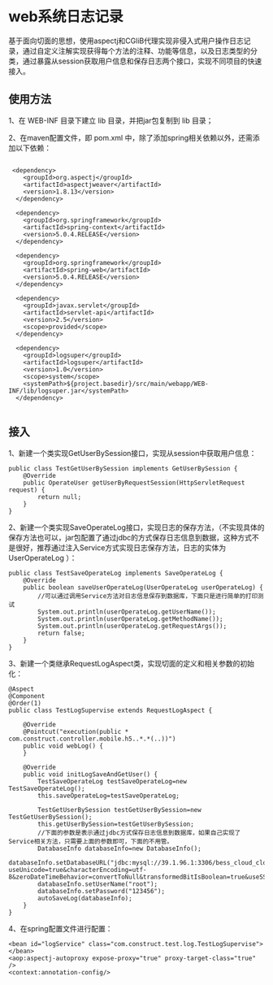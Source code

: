 # web系统日志记录

基于面向切面的思想，使用aspectj和CGliB代理实现非侵入式用户操作日志记录，通过自定义注解实现获得每个方法的注释、功能等信息，以及日志类型的分类，通过暴露从session获取用户信息和保存日志两个接口，实现不同项目的快速接入。

## 使用方法

1、在 WEB-INF 目录下建立 lib 目录，并把jar包复制到 lib 目录；

2、在maven配置文件，即 pom.xml 中，除了添加spring相关依赖以外，还需添加以下依赖：
  
  ```
  
   <dependency>
      <groupId>org.aspectj</groupId>
      <artifactId>aspectjweaver</artifactId>
      <version>1.8.13</version>
    </dependency>

    <dependency>
      <groupId>org.springframework</groupId>
      <artifactId>spring-context</artifactId>
      <version>5.0.4.RELEASE</version>
    </dependency>

    <dependency>
      <groupId>org.springframework</groupId>
      <artifactId>spring-web</artifactId>
      <version>5.0.4.RELEASE</version>
    </dependency>

    <dependency>
      <groupId>javax.servlet</groupId>
      <artifactId>servlet-api</artifactId>
      <version>2.5</version>
      <scope>provided</scope>
    </dependency>
    
    <dependency>
      <groupId>logsuper</groupId>
      <artifactId>logsuper</artifactId>
      <version>1.0</version>
      <scope>system</scope>
      <systemPath>${project.basedir}/src/main/webapp/WEB-INF/lib/logsuper.jar</systemPath>
    </dependency>
    
   ```
    
## 接入
1、新建一个类实现GetUserBySession接口，实现从session中获取用户信息：
```
public class TestGetUserBySession implements GetUserBySession {
    @Override
    public OperateUser getUserByRequestSession(HttpServletRequest request) {
        return null;
    }
}
```

2、新建一个类实现SaveOperateLog接口，实现日志的保存方法，（不实现具体的保存方法也可以，jar包配置了通过jdbc的方式保存日志信息到数据，这种方式不是很好，推荐通过注入Service方式实现日志保存方法，日志的实体为 UserOperateLog ）：
```
public class TestSaveOperateLog implements SaveOperateLog {
    @Override
    public boolean saveUserOperateLog(UserOperateLog userOperateLog) {
        //可以通过调用Service方法对日志信息保存到数据库，下面只是进行简单的打印测试
        System.out.println(userOperateLog.getUserName());
        System.out.println(userOperateLog.getMethodName());
        System.out.println(userOperateLog.getRequestArgs());
        return false;
    }
}
```

3、新建一个类继承RequestLogAspect类，实现切面的定义和相关参数的初始化：
```
@Aspect
@Component
@Order(1)
public class TestLogSupervise extends RequestLogAspect {

    @Override
    @Pointcut("execution(public * com.construct.controller.mobile.h5..*.*(..))")
    public void webLog() {
    }

    @Override
    public void initLogSaveAndGetUser() {
        TestSaveOperateLog testSaveOperateLog=new TestSaveOperateLog();
        this.saveOperateLog=testSaveOperateLog;

        TestGetUserBySession testGetUserBySession=new TestGetUserBySession();
        this.getUserBySession=testGetUserBySession;
        //下面的参数是表示通过jdbc方式保存日志信息到数据库，如果自己实现了Service相关方法，只需要上面的参数即可，下面的不用管。
        DatabaseInfo databaseInfo=new DatabaseInfo();
        databaseInfo.setDatabaseURL("jdbc:mysql://39.1.96.1:3306/bess_cloud_cloud?useUnicode=true&characterEncoding=utf-8&zeroDateTimeBehavior=convertToNull&transformedBitIsBoolean=true&useSSL=false");
        databaseInfo.setUserName("root");
        databaseInfo.setPassword("123456");
        autoSaveLog(databaseInfo);
    }
}

 ```
 
4、在spring配置文件进行配置：
```
<bean id="logService" class="com.construct.test.log.TestLogSupervise"></bean>
<aop:aspectj-autoproxy expose-proxy="true" proxy-target-class="true" />
<context:annotation-config/>
```
